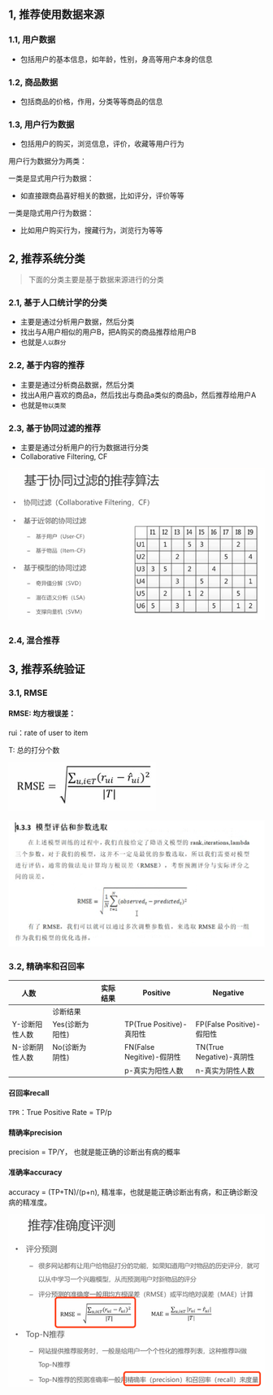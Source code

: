 ## 1, 推荐使用数据来源

### 1.1, 用户数据

* 包括用户的基本信息，如年龄，性别，身高等用户本身的信息



### 1.2, 商品数据

* 包括商品的价格，作用，分类等等商品的信息



### 1.3, 用户行为数据

* 包括用户的购买，浏览信息，评价，收藏等用户行为

用户行为数据分为两类：

一类是显式用户行为数据：

* 如直接跟商品喜好相关的数据，比如评分，评价等等

一类是隐式用户行为数据：

* 比如用户购买行为，搜藏行为，浏览行为等等



## 2, 推荐系统分类

> 下面的分类主要是基于数据来源进行的分类



### 2.1, 基于人口统计学的分类

* 主要是通过分析用户数据，然后分类
* 找出与A用户相似的用户B，把A购买的商品推荐给用户B
* 也就是`人以群分`



### 2.2, 基于内容的推荐

* 主要是通过分析商品数据，然后分类
* 找出A用户喜欢的商品a，然后找出与商品a类似的商品b，然后推荐给用户A
* 也就是`物以类聚`



### 2.3, 基于协同过滤的推荐

* 主要是通过分析用户的行为数据进行分类
* Collaborative Filtering, CF

![image-20190826004618739](assets/image-20190826004618739.png)









### 2.4, 混合推荐





## 3, 推荐系统验证

### 3.1, RMSE

#### RMSE: 均方根误差：

rui：rate of user to item

T: 总的打分个数

![image-20190826011010004](assets/image-20190826011010004.png)



![image-20190827193911862](assets/image-20190827193911862.png)



### 3.2, 精确率和召回率



| 人数           |                 | 实际结果 | Positive                  | Negative                  |
| -------------- | --------------- | -------- | ------------------------- | ------------------------- |
|                | 诊断结果        |          |                           |                           |
| Y-诊断阳性人数 | Yes(诊断为阳性) |          | TP(True Positive)-真阳性  | FP(False Positive)-假阳性 |
| N-诊断阴性人数 | No(诊断为阴性)  |          | FN(False Negitive)-假阴性 | TN(True Negative)-真阴性  |
|                |                 |          | p-真实为阳性人数          | n-真实为阴性人数          |



#### 召回率recall

`TPR`：True Positive Rate = TP/p



#### 精确率precision

precision = TP/Y， 也就是能正确的诊断出有病的概率



#### 准确率accuracy

accuracy = (TP+TN)/(p+n), 精准率，也就是能正确诊断出有病，和正确诊断没病的精准度。



![image-20190826010337617](assets/image-20190826010337617.png)



